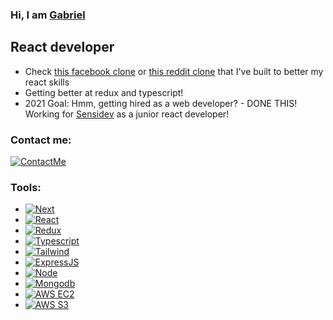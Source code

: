 ### Hi, I am [Gabriel](https://irlgabriel.github.io/portfolio)

## React developer
- Check [this facebook clone](https://github.com/irlgabriel/MERN-facebook) or [this reddit clone](https://github.com/irlgabriel/reddit-clone) that I've built to better my react skills
- Getting better at redux and typescript!
- 2021 Goal: Hmm, getting hired as a web developer? - DONE THIS! Working for [Sensidev](https://sensidev.net/) as a junior react developer!

### Contact me: 
[![ContactMe][LinkedIn]][LinkedIn-url]
<br>
### Tools: 
* [![Next][Next.js]][Next-url]
* [![React][React.js]][React-url]
* [![Redux][Redux.js]][Redux-url]
* [![Typescript][Typescript]][Typescript-url]
* [![Tailwind][Tailwind.com]][Tailwind-url]
* [![ExpressJS][Express.com]][Express-url]
* [![Node][Node.com]][Node-url]
* [![Mongodb][Mongodb]][Mongodb-url]
* [![AWS EC2][AWS-EC2]][AWS-url]
* [![AWS S3][AWS-S3]][AWS-url]

[LinkedIn]: https://img.shields.io/badge/Linked-In-000000?style=for-the-badge&logo=linkedin&logoColor=white
[LinkedIn-url]: https://www.linkedin.com/in/gabriel-radu-5023021b9/
[Next.js]: https://img.shields.io/badge/next.js-000000?style=for-the-badge&logo=nextdotjs&logoColor=white
[Next-url]: https://nextjs.org/
[Mongodb]: https://img.shields.io/badge/mongodb-00ED64?style=for-the-badge&logo=mongodb&logoColor=white
[Mongodb-url]: https://www.mongodb.com/
[AWS-EC2]: https://img.shields.io/badge/AWS%20EC2-f8991d?style=for-the-badge&logo=amazon&logoColor=white
[AWS-S3]: https://img.shields.io/badge/AWS%20S3-f8991d?style=for-the-badge&logo=amazon&logoColor=white
[AWS-url]: https://aws.amazon.com/
[React.js]: https://img.shields.io/badge/-ReactJs-61DAFB?logo=react&logoColor=white&style=for-the-badge
[Redux-url]: https://redux.js.org/
[Redux.js]: https://img.shields.io/badge/reduxjs-764abc?style=for-the-badge&logo=redux&logoColor=white
[Typescript-url]: https://www.typescriptlang.org/
[Typescript]: https://img.shields.io/badge/Typescript-3178c6?style=for-the-badge&logo=typescript&logoColor=white
[React-url]: https://react.dev/
[Tailwind.com]: https://img.shields.io/badge/Tailwind_CSS-38B2AC?style=for-the-badge&logo=tailwind-css&logoColor=white
[Tailwind-url]: https://tailwindcss.com/
[Express.com]: https://img.shields.io/badge/Express.js-404D59?style=for-the-badge&logo=express&logoColor=white
[Express-url]: https://expressjs.com/
[Node.com]: https://img.shields.io/badge/Node.js-43853D?style=for-the-badge&logo=node.js&logoColor=white
[Node-url]: https://expressjs.com/
